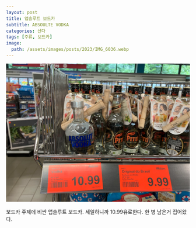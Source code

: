 ```yaml
---
layout: post
title: 앱솔루트 보드카
subtitle: ABSOULTE VODKA
categories: 산다
tags: [주류, 보드카]
image:
  path: /assets/images/posts/2023/IMG_6036.webp
---
```


![](/assets/images/posts/2023/IMG_6036.webp)

보드카 주제에 비싼 앱솔루트 보드카. 세일하니까 10.99유로한다. 한 병 남은거 집어왔다.
